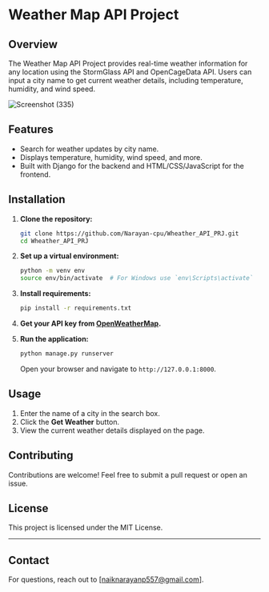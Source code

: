 

# Weather Map API Project


## Overview

The Weather Map API Project provides real-time weather information for any location using the StormGlass API and OpenCageData API. Users can input a city name to get current weather details, including temperature, humidity, and wind speed.


![Screenshot (335)](https://github.com/user-attachments/assets/5af8504b-67d4-4c27-aab8-cd716995b939)

## Features

- Search for weather updates by city name.
- Displays temperature, humidity, wind speed, and more.
- Built with Django for the backend and HTML/CSS/JavaScript for the frontend.

## Installation

1. **Clone the repository:**
   ```bash
   git clone https://github.com/Narayan-cpu/Wheather_API_PRJ.git
   cd Wheather_API_PRJ
   ```

2. **Set up a virtual environment:**
   ```bash
   python -m venv env
   source env/bin/activate  # For Windows use `env\Scripts\activate`
   ```

3. **Install requirements:**
   ```bash
   pip install -r requirements.txt
   ```

4. **Get your API key from [OpenWeatherMap](https://openweathermap.org/).**

5. **Run the application:**
   ```bash
   python manage.py runserver
   ```
   Open your browser and navigate to `http://127.0.0.1:8000`.

## Usage

1. Enter the name of a city in the search box.
2. Click the **Get Weather** button.
3. View the current weather details displayed on the page.

## Contributing

Contributions are welcome! Feel free to submit a pull request or open an issue.

## License

This project is licensed under the MIT License.

---

## Contact

For questions, reach out to [naiknarayanp557@gmail.com].
```


